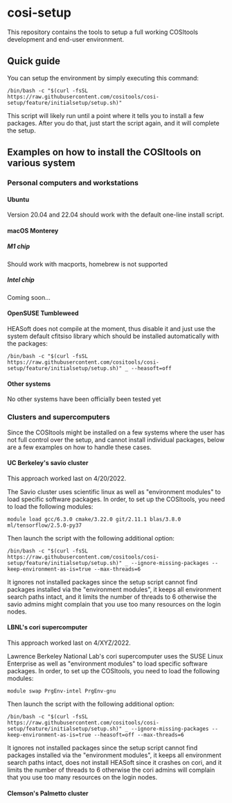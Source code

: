 # cosi-setup

This repository contains the tools to setup a full working COSItools development and end-user environment.

## Quick guide

You can setup the environment by simply executing this command:
```
/bin/bash -c "$(curl -fsSL https://raw.githubusercontent.com/cositools/cosi-setup/feature/initialsetup/setup.sh)"
```
This script will likely run until a point where it tells you to install a few packages.
After you do that, just start the script again, and it will complete the setup.

## Examples on how to install the COSItools on various system

### Personal computers and workstations

#### Ubuntu

Version 20.04 and 22.04 should work with the default one-line install script.

#### macOS Monterey 

##### M1 chip

Should work with macports, homebrew is not supported

##### Intel chip

Coming soon...

#### OpenSUSE Tumbleweed

HEASoft does not compile at the moment, thus disable it and just use the system default cfitsiso library which should be installed automatically with the packages:
```
/bin/bash -c "$(curl -fsSL https://raw.githubusercontent.com/cositools/cosi-setup/feature/initialsetup/setup.sh)" _ --heasoft=off
```

#### Other systems

No other systems have been officially been tested yet

### Clusters and supercomputers

Since the COSItools might be installed on a few systems where the user has not full control over the setup, and cannot install individual packages, below are a few examples on how to handle these cases.

#### UC Berkeley's savio cluster

This approach worked last on 4/20/2022.

The Savio cluster uses scientific linux as well as "environment modules" to load specific software packages. In order, to set up the COSItools, you need to load the following modules:

```
module load gcc/6.3.0 cmake/3.22.0 git/2.11.1 blas/3.8.0 ml/tensorflow/2.5.0-py37
```

Then launch the script with the following additional option:
```
/bin/bash -c "$(curl -fsSL https://raw.githubusercontent.com/cositools/cosi-setup/feature/initialsetup/setup.sh)" _ --ignore-missing-packages --keep-environment-as-is=true --max-threads=6
```
It ignores not installed packages since the setup script cannot find packages installed via the "environment modules", it keeps all environment search paths intact, and it limits the number of threads to 6 otherwise the savio admins might complain that you use too many resources on the login nodes.

#### LBNL's cori supercomputer

This approach worked last on 4/XYZ/2022.

Lawrence Berkeley National Lab's cori supercomputer uses the SUSE Linux Enterprise as well as "environment modules" to load specific software packages. In order, to set up the COSItools, you need to load the following modules:

```
module swap PrgEnv-intel PrgEnv-gnu
```

Then launch the script with the following additional option:
```
/bin/bash -c "$(curl -fsSL https://raw.githubusercontent.com/cositools/cosi-setup/feature/initialsetup/setup.sh)" _ --ignore-missing-packages --keep-environment-as-is=true --heasoft=off --max-threads=6
```
It ignores not installed packages since the setup script cannot find packages installed via the "environment modules", it keeps all environment search paths intact, does not install HEASoft since it crashes on cori, and it limits the number of threads to 6 otherwise the cori admins will complain that you use too many resources on the login nodes.


#### Clemson's Palmetto cluster









